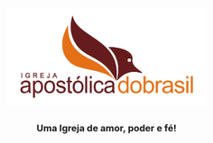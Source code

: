 <h1 align="center">
<img src="https://raw.githubusercontent.com/MicaelliMedeiros/igreja-apostolica-do-brasil/master/src/assets/logo.png" width="70%" heigth="70%" />
</h1>

<h3 align="center">
Uma Igreja de amor, poder e fé!
</h3>
